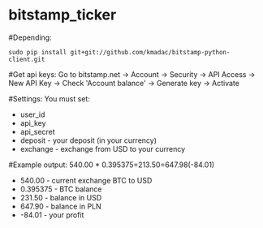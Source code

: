 bitstamp_ticker
===============
#Depending:
```
sudo pip install git+git://github.com/kmadac/bitstamp-python-client.git
```

#Get api keys:
Go to bitstamp.net -> Account -> Security -> API Access -> New API Key -> Check 'Account balance' -> Generate key -> Activate

#Settings:
You must set:
* user_id
* api_key
* api_secret
* deposit - your deposit (in your currency)
* exchange - exchange from USD to your currency

#Example output:
540.00 * 0.395375=213.50=647.98(-84.01)

* 540.00   - current exchange BTC to USD
* 0.395375 - BTC balance
* 231.50   - balance in USD
* 647.90   - balance in PLN
* -84.01   - your profit
